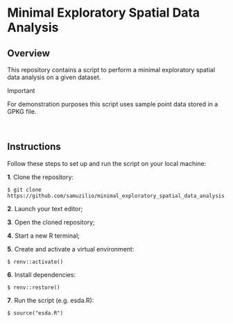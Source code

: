 # Minimal Exploratory Spatial Data Analysis
## Overview
This repository contains a script to perform a minimal exploratory spatial data analysis on a given dataset.

> [!IMPORTANT]
> For demonstration purposes this script uses sample point data stored in a GPKG file.

<br>

## Instructions
Follow these steps to set up and run the script on your local machine:

**1**. Clone the repository:
```
$ git clone https://github.com/samuzilio/minimal_exploratory_spatial_data_analysis.git
```
**2**. Launch your text editor;

**3**. Open the cloned repository;

**4**. Start a new R terminal;

**5**. Create and activate a virtual environment:
```
$ renv::activate()
```
**6**. Install dependencies:
```
$ renv::restore()
```
**7**. Run the script (e.g. esda.R):
```
$ source("esda.R")
```
